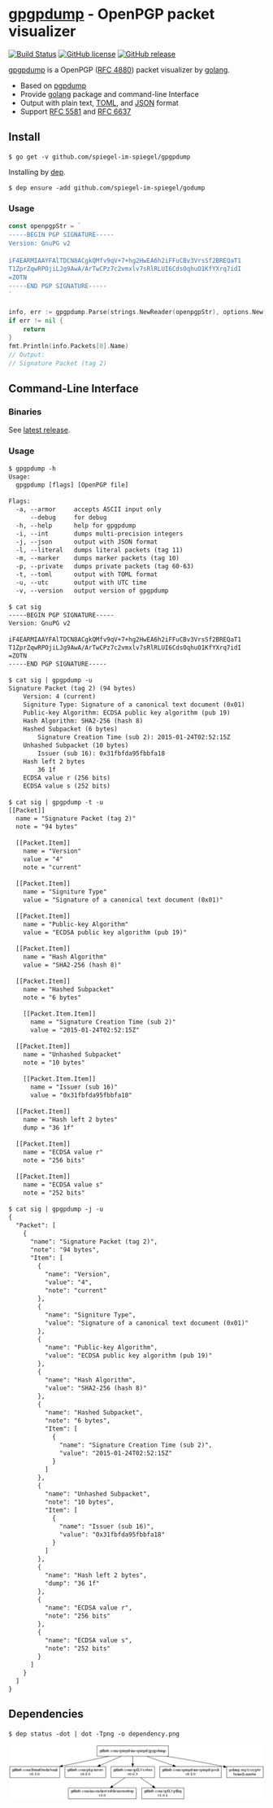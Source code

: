 # [gpgpdump] - OpenPGP packet visualizer

[![Build Status](https://travis-ci.org/spiegel-im-spiegel/gpgpdump.svg?branch=master)](https://travis-ci.org/spiegel-im-spiegel/gpgpdump)
[![GitHub license](https://img.shields.io/badge/license-Apache%202-blue.svg)](https://raw.githubusercontent.com/spiegel-im-spiegel/gpgpdump/master/LICENSE)
[![GitHub release](http://img.shields.io/github/release/spiegel-im-spiegel/gpgpdump.svg)](https://github.com/spiegel-im-spiegel/gpgpdump/releases/latest)

[gpgpdump] is a OpenPGP ([RFC 4880]) packet visualizer by [golang](https://golang.org/).

- Based on [pgpdump](https://github.com/kazu-yamamoto/pgpdump)
- Provide [golang](https://golang.org/) package and command-line Interface
- Output with plain text, [TOML](https://github.com/toml-lang/toml), and [JSON](https://tools.ietf.org/html/rfc7159) format
- Support [RFC 5581] and [RFC 6637]

## Install

```
$ go get -v github.com/spiegel-im-spiegel/gpgpdump
```

Installing by [dep].

```
$ dep ensure -add github.com/spiegel-im-spiegel/godump
```

### Usage

```go
const openpgpStr = `
-----BEGIN PGP SIGNATURE-----
Version: GnuPG v2

iF4EARMIAAYFAlTDCN8ACgkQMfv9qV+7+hg2HwEA6h2iFFuCBv3VrsSf2BREQaT1
T1ZprZqwRPOjiLJg9AwA/ArTwCPz7c2vmxlv7sRlRLUI6CdsOqhuO1KfYXrq7idI
=ZOTN
-----END PGP SIGNATURE-----
`

info, err := gpgpdump.Parse(strings.NewReader(openpgpStr), options.New())
if err != nil {
	return
}
fmt.Println(info.Packets[0].Name)
// Output:
// Signature Packet (tag 2)
```

## Command-Line Interface

### Binaries

See [latest release](https://github.com/spiegel-im-spiegel/gpgpdump/releases/latest).

### Usage

```
$ gpgpdump -h
Usage:
  gpgpdump [flags] [OpenPGP file]

Flags:
  -a, --armor     accepts ASCII input only
      --debug     for debug
  -h, --help      help for gpgpdump
  -i, --int       dumps multi-precision integers
  -j, --json      output with JSON format
  -l, --literal   dumps literal packets (tag 11)
  -m, --marker    dumps marker packets (tag 10)
  -p, --private   dumps private packets (tag 60-63)
  -t, --toml      output with TOML format
  -u, --utc       output with UTC time
  -v, --version   output version of gpgpdump

$ cat sig
-----BEGIN PGP SIGNATURE-----
Version: GnuPG v2

iF4EARMIAAYFAlTDCN8ACgkQMfv9qV+7+hg2HwEA6h2iFFuCBv3VrsSf2BREQaT1
T1ZprZqwRPOjiLJg9AwA/ArTwCPz7c2vmxlv7sRlRLUI6CdsOqhuO1KfYXrq7idI
=ZOTN
-----END PGP SIGNATURE-----

$ cat sig | gpgpdump -u
Signature Packet (tag 2) (94 bytes)
    Version: 4 (current)
    Signiture Type: Signature of a canonical text document (0x01)
    Public-key Algorithm: ECDSA public key algorithm (pub 19)
    Hash Algorithm: SHA2-256 (hash 8)
    Hashed Subpacket (6 bytes)
        Signature Creation Time (sub 2): 2015-01-24T02:52:15Z
    Unhashed Subpacket (10 bytes)
        Issuer (sub 16): 0x31fbfda95fbbfa18
    Hash left 2 bytes
        36 1f
    ECDSA value r (256 bits)
    ECDSA value s (252 bits)

$ cat sig | gpgpdump -t -u
[[Packet]]
  name = "Signature Packet (tag 2)"
  note = "94 bytes"

  [[Packet.Item]]
    name = "Version"
    value = "4"
    note = "current"

  [[Packet.Item]]
    name = "Signiture Type"
    value = "Signature of a canonical text document (0x01)"

  [[Packet.Item]]
    name = "Public-key Algorithm"
    value = "ECDSA public key algorithm (pub 19)"

  [[Packet.Item]]
    name = "Hash Algorithm"
    value = "SHA2-256 (hash 8)"

  [[Packet.Item]]
    name = "Hashed Subpacket"
    note = "6 bytes"

    [[Packet.Item.Item]]
      name = "Signature Creation Time (sub 2)"
      value = "2015-01-24T02:52:15Z"

  [[Packet.Item]]
    name = "Unhashed Subpacket"
    note = "10 bytes"

    [[Packet.Item.Item]]
      name = "Issuer (sub 16)"
      value = "0x31fbfda95fbbfa18"

  [[Packet.Item]]
    name = "Hash left 2 bytes"
    dump = "36 1f"

  [[Packet.Item]]
    name = "ECDSA value r"
    note = "256 bits"

  [[Packet.Item]]
    name = "ECDSA value s"
    note = "252 bits"

$ cat sig | gpgpdump -j -u
{
  "Packet": [
    {
      "name": "Signature Packet (tag 2)",
      "note": "94 bytes",
      "Item": [
        {
          "name": "Version",
          "value": "4",
          "note": "current"
        },
        {
          "name": "Signiture Type",
          "value": "Signature of a canonical text document (0x01)"
        },
        {
          "name": "Public-key Algorithm",
          "value": "ECDSA public key algorithm (pub 19)"
        },
        {
          "name": "Hash Algorithm",
          "value": "SHA2-256 (hash 8)"
        },
        {
          "name": "Hashed Subpacket",
          "note": "6 bytes",
          "Item": [
            {
              "name": "Signature Creation Time (sub 2)",
              "value": "2015-01-24T02:52:15Z"
            }
          ]
        },
        {
          "name": "Unhashed Subpacket",
          "note": "10 bytes",
          "Item": [
            {
              "name": "Issuer (sub 16)",
              "value": "0x31fbfda95fbbfa18"
            }
          ]
        },
        {
          "name": "Hash left 2 bytes",
          "dump": "36 1f"
        },
        {
          "name": "ECDSA value r",
          "note": "256 bits"
        },
        {
          "name": "ECDSA value s",
          "note": "252 bits"
        }
      ]
    }
  ]
}
```

## Dependencies

```
$ dep status -dot | dot -Tpng -o dependency.png
```

[![Dependencies](dependency.png)](dependency.png)

[gpgpdump]: https://github.com/spiegel-im-spiegel/gpgpdump "spiegel-im-spiegel/gpgpdump: gpgpdump - OpenPGP packet visualizer"
[RFC 4880]: https://tools.ietf.org/html/rfc4880
[RFC 5581]: http://tools.ietf.org/html/rfc5581
[RFC 6637]: http://tools.ietf.org/html/rfc6637
[dep]: https://github.com/golang/dep "golang/dep: Go dependency management tool"
